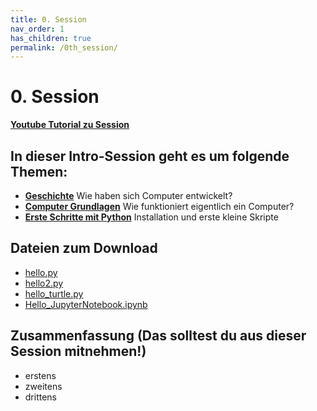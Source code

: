 ```yaml
---
title: 0. Session
nav_order: 1
has_children: true
permalink: /0th_session/
---
```


# 0. Session

[**Youtube Tutorial zu Session**](https://youtu.be/lrL5yVR3ZdA)

## In dieser Intro-Session geht es um folgende Themen:

* [**Geschichte**](./geschichte) Wie haben sich Computer entwickelt?
* [**Computer Grundlagen**](./computer_science) Wie funktioniert eigentlich ein Computer?
* [**Erste Schritte mit Python**](./python_quickstart) Installation und erste kleine Skripte


## Dateien zum Download
* [hello.py](./crashkurs/hello.py)
* [hello2.py](./crashkurs/hello2.py)
* [hello_turtle.py](./crashkurs/hello_turtle.py)
* [Hello_JupyterNotebook.ipynb](./crashkurs/Hello_JupyterNotebook.ipynb)

## Zusammenfassung (Das solltest du aus dieser Session mitnehmen!)

* erstens
* zweitens
* drittens
